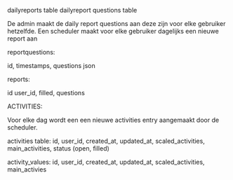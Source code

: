 dailyreports table
dailyreport questions table


De admin maakt de daily report questions aan deze zijn voor elke gebruiker hetzelfde. Een scheduler maakt voor elke gebruiker dagelijks een nieuwe report aan

reportquestions:

id, timestamps, questions json

reports:

id user_id, filled, questions

ACTIVITIES:

Voor elke dag wordt een een nieuwe activities entry aangemaakt door de scheduler. 

activities table: id, user_id, created_at, updated_at, scaled_activities, main_activities, status (open, filled)

activity_values: id, user_id, created_at, updated_at, scaled_activities, main_activies